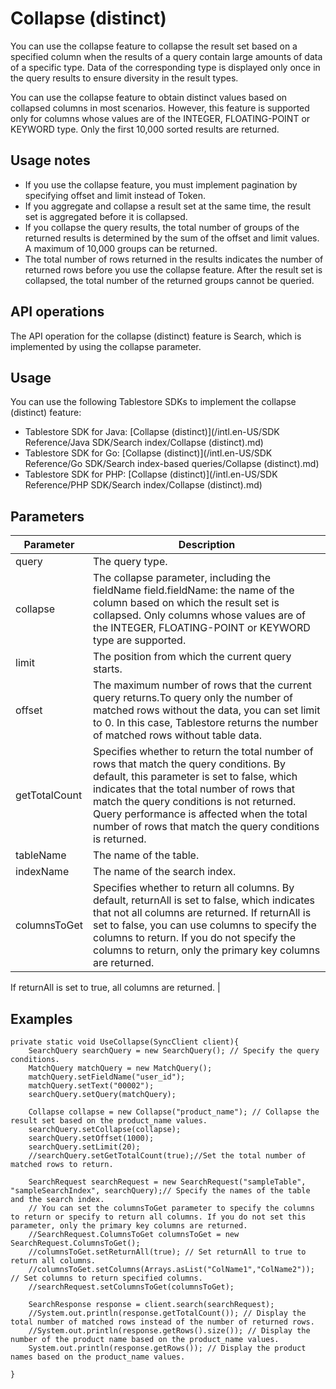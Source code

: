# Collapse \(distinct\)

You can use the collapse feature to collapse the result set based on a specified column when the results of a query contain large amounts of data of a specific type. Data of the corresponding type is displayed only once in the query results to ensure diversity in the result types.

You can use the collapse feature to obtain distinct values based on collapsed columns in most scenarios. However, this feature is supported only for columns whose values are of the INTEGER, FLOATING-POINT or KEYWORD type. Only the first 10,000 sorted results are returned.

## Usage notes

-   If you use the collapse feature, you must implement pagination by specifying offset and limit instead of Token.
-   If you aggregate and collapse a result set at the same time, the result set is aggregated before it is collapsed.
-   If you collapse the query results, the total number of groups of the returned results is determined by the sum of the offset and limit values. A maximum of 10,000 groups can be returned.
-   The total number of rows returned in the results indicates the number of returned rows before you use the collapse feature. After the result set is collapsed, the total number of the returned groups cannot be queried.

## API operations

The API operation for the collapse \(distinct\) feature is Search, which is implemented by using the collapse parameter.

## Usage

You can use the following Tablestore SDKs to implement the collapse \(distinct\) feature:

-   Tablestore SDK for Java: [Collapse \(distinct\)](/intl.en-US/SDK Reference/Java SDK/Search index/Collapse (distinct).md)
-   Tablestore SDK for Go: [Collapse \(distinct\)](/intl.en-US/SDK Reference/Go SDK/Search index-based queries/Collapse (distinct).md)
-   Tablestore SDK for PHP: [Collapse \(distinct\)](/intl.en-US/SDK Reference/PHP SDK/Search index/Collapse (distinct).md)

## Parameters

|Parameter|Description|
|---------|-----------|
|query|The query type.|
|collapse|The collapse parameter, including the fieldName field.fieldName: the name of the column based on which the result set is collapsed. Only columns whose values are of the INTEGER, FLOATING-POINT or KEYWORD type are supported. |
|limit|The position from which the current query starts.|
|offset|The maximum number of rows that the current query returns.To query only the number of matched rows without the data, you can set limit to 0. In this case, Tablestore returns the number of matched rows without table data. |
|getTotalCount|Specifies whether to return the total number of rows that match the query conditions. By default, this parameter is set to false, which indicates that the total number of rows that match the query conditions is not returned. Query performance is affected when the total number of rows that match the query conditions is returned. |
|tableName|The name of the table.|
|indexName|The name of the search index.|
|columnsToGet|Specifies whether to return all columns. By default, returnAll is set to false, which indicates that not all columns are returned. If returnAll is set to false, you can use columns to specify the columns to return. If you do not specify the columns to return, only the primary key columns are returned.

If returnAll is set to true, all columns are returned. |

## Examples

```
private static void UseCollapse(SyncClient client){
    SearchQuery searchQuery = new SearchQuery(); // Specify the query conditions.
    MatchQuery matchQuery = new MatchQuery();
    matchQuery.setFieldName("user_id");
    matchQuery.setText("00002");
    searchQuery.setQuery(matchQuery);

    Collapse collapse = new Collapse("product_name"); // Collapse the result set based on the product_name values.
    searchQuery.setCollapse(collapse);
    searchQuery.setOffset(1000);
    searchQuery.setLimit(20);
    //searchQuery.setGetTotalCount(true);//Set the total number of matched rows to return.

    SearchRequest searchRequest = new SearchRequest("sampleTable", "sampleSearchIndex", searchQuery);// Specify the names of the table and the search index.
    // You can set the columnsToGet parameter to specify the columns to return or specify to return all columns. If you do not set this parameter, only the primary key columns are returned.
    //SearchRequest.ColumnsToGet columnsToGet = new SearchRequest.ColumnsToGet();
    //columnsToGet.setReturnAll(true); // Set returnAll to true to return all columns.
    //columnsToGet.setColumns(Arrays.asList("ColName1","ColName2")); // Set columns to return specified columns.
    //searchRequest.setColumnsToGet(columnsToGet);

    SearchResponse response = client.search(searchRequest);  
    //System.out.println(response.getTotalCount()); // Display the total number of matched rows instead of the number of returned rows.  
    //System.out.println(response.getRows().size()); // Display the number of the product name based on the product_name values.
    System.out.println(response.getRows()); // Display the product names based on the product_name values.

}
```

